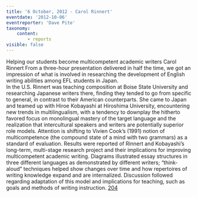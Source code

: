 ```yaml
---
title: '6 October, 2012 - Carol Rinnert'
eventdate: '2012-10-06'
eventreporter: 'Dave Pite'
taxonomy:
    content:
        - reports
visible: false
---
```


Helping our students become multicompetent academic writers
Carol Rinnert
From a three-hour presentation delivered in half the time, we got an impression of what is involved in researching the development of English writing abilities among EFL students in Japan.  
In the U.S. Rinnert was teaching composition at Boise State University and researching Japanese writers there, finding they tended to go from specific to general, in contrast to their American counterparts.   She came to Japan and teamed up with Hiroe Kobayashi at Hiroshima University, encountering new trends in multilingualism, with a tendency to downplay the hitherto favored focus on monolingual mastery of the target language and the realization that intercultural speakers and writers are potentially superior role models.  Attention is shifting to Vivien Cook’s (1991) notion of multicompetence (the compound state of a mind with two grammars) as a standard of evaluation. 
Results were reported of Rinnert and Kobayashi’s long-term, multi-stage research project and their implications for improving multicompetent academic writing.  Diagrams illustrated essay structures in three different languages as demonstrated by different writers; “think-aloud” techniques helped show changes over time and how repertoires of writing knowledge expand and are internalized.   Discussion followed regarding adaptation of this model and implications for teaching, such as goals and methods of writing instruction.
<a href="/chapters/kq/schedule/2012/october/06">204</a>
